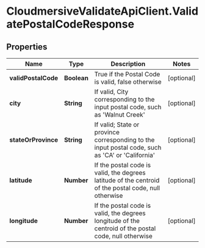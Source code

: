 # CloudmersiveValidateApiClient.ValidatePostalCodeResponse

## Properties
Name | Type | Description | Notes
------------ | ------------- | ------------- | -------------
**validPostalCode** | **Boolean** | True if the Postal Code is valid, false otherwise | [optional] 
**city** | **String** | If valid, City corresponding to the input postal code, such as &#39;Walnut Creek&#39; | [optional] 
**stateOrProvince** | **String** | If valid; State or province corresponding to the input postal code, such as &#39;CA&#39; or &#39;California&#39; | [optional] 
**latitude** | **Number** | If the postal code is valid, the degrees latitude of the centroid of the postal code, null otherwise | [optional] 
**longitude** | **Number** | If the postal code is valid, the degrees longitude of the centroid of the postal code, null otherwise | [optional] 


